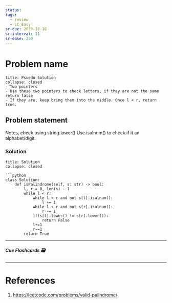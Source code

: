 ```yaml
---
status: 
tags:
  - review
  - LC_Easy
sr-due: 2023-10-18
sr-interval: 11
sr-ease: 250
---
```


# Problem name
```ad-tldr
title: Psuedo Solution
collapse: closed
- Two pointers
- Use these two pointers to check letters, if they are not the same return false
- If they are, keep bring them into the middle. Once l < r, return true.
```
## Problem statement
Notes, check using string.lower()
Use isalnum() to check if it an alphabet/digit.
### Solution
```ad-tldr
title: Solution
collapse: closed

```python
class Solution:
    def isPalindrome(self, s: str) -> bool:
        l, r = 0, len(s) - 1
        while l < r:
            while l < r and not s[l].isalnum():
                l += 1
            while l < r and not s[r].isalnum():
                r -= 1
            if(s[l].lower() != s[r].lower()):
                return False
            l+=1
            r-=1
        return True
```

---
##### Cue Flashcards 🗃

---
# References
1. https://leetcode.com/problems/valid-palindrome/


